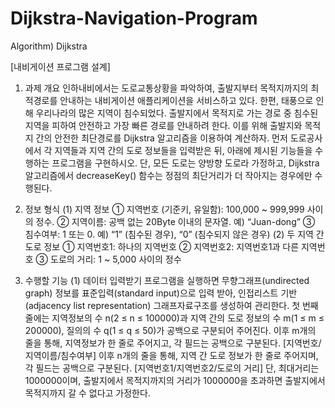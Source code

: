 # Dijkstra-Navigation-Program
Algorithm) Dijkstra

[내비게이션 프로그램 설계]
1. 과제 개요
인하내비에서는 도로교통상황을 파악하여, 출발지부터 목적지까지의 최적경로를 안내하는 내비게이션 애플리케이션을 서비스하고 있다.
한편, 태풍으로 인해 우리나라의 많은 지역이 침수되었다.
출발지에서 목적지로 가는 경로 중 침수된 지역을 피하여 안전하고 가장 빠른 경로를 안내하려 한다.
이를 위해 출발지와 목적지 간의 안전한 최단경로를 Dijkstra 알고리즘을 이용하여 계산하자.
먼저 도로공사에서 각 지역들과 지역 간의 도로 정보들을 입력받은 뒤, 아래에 제시된 기능들을 수행하는 프로그램을 구현하시오.
단, 모든 도로는 양방향 도로라 가정하고, Dijkstra 알고리즘에서 decreaseKey() 함수는 정점의 최단거리가 더 작아지는 경우에만 수행된다.

2. 정보 형식
(1) 지역 정보
  ① 지역번호 (기준키, 유일함): 100,000 ~ 999,999 사이의 정수.
  ② 지역이름: 공백 없는 20Byte 이내의 문자열. 예) “Juan-dong”
  ③ 침수여부: 1 또는 0. 예) “1” (침수된 경우), “0” (침수되지 않은 경우)
(2) 두 지역 간 도로 정보
  ① 지역번호1: 하나의 지역번호
  ② 지역번호2: 지역번호1과 다른 지역번호
  ③ 도로의 거리: 1 ~ 5,000 사이의 정수
3. 수행할 기능
(1) 데이터 입력받기
프로그램을 실행하면 무향그래프(undirected graph) 정보를 표준입력(standard input)으로 입력
받아, 인접리스트 기반(adjacency list representation) 그래프자료구조를 생성하여 관리한다. 첫 번째 줄에는 지역정보의 수 n(2 ≤ n ≤ 100000)과 지역 간의 도로 정보의 수 m(1 ≤ m ≤ 200000), 질의의 수 q(1 ≤ q ≤ 50)가 공백으로 구분되어 주어진다. 이후 m개의 줄을 통해, 지역정보가 한 줄로 주어지고, 각 필드는 공백으로 구분된다. [지역번호/지역이름/침수여부] 이후 n개의 줄을 통해, 지역 간 도로 정보가 한 줄로 주어지며, 각 필드는 공백으로 구분된다. [지역번호1/지역번호2/도로의 거리] 단, 최대거리는 1000000이며, 출발지에서 목적지까지의 거리가 1000000을 초과하면 출발지에서 목적지까지 갈 수 없다고 가정한다.
